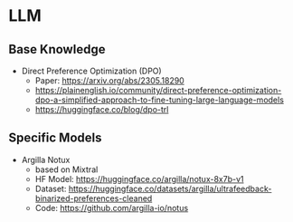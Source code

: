 # LLM

## Base Knowledge

- Direct Preference Optimization (DPO)
  - Paper: <https://arxiv.org/abs/2305.18290>
  - <https://plainenglish.io/community/direct-preference-optimization-dpo-a-simplified-approach-to-fine-tuning-large-language-models>
  - <https://huggingface.co/blog/dpo-trl>

## Specific Models

- Argilla Notux
  - based on Mixtral
  - HF Model: <https://huggingface.co/argilla/notux-8x7b-v1>
  - Dataset: <https://huggingface.co/datasets/argilla/ultrafeedback-binarized-preferences-cleaned>
  - Code: <https://github.com/argilla-io/notus>
